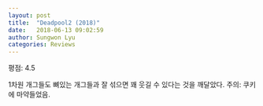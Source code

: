 ```yaml
---
layout: post
title:  "Deadpool2 (2018)"
date:   2018-06-13 09:02:59
author: Sungwon Lyu
categories: Reviews
---
```


평점: 4.5

1차원 개그들도 뼈있는 개그들과 잘 섞으면 꽤 웃길 수 있다는 것을 깨달았다. 
주의: 쿠키에 마약들었음.